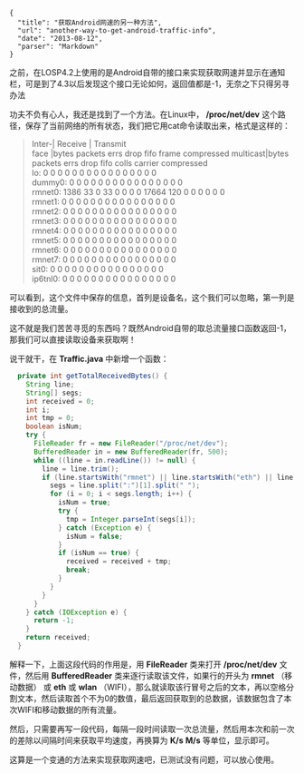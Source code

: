 ```
{
  "title": "获取Android网速的另一种方法",
  "url": "another-way-to-get-android-traffic-info",
  "date": "2013-08-12",
  "parser": "Markdown"
}
```


之前，在LOSP4.2上使用的是Android自带的接口来实现获取网速并显示在通知栏，可是到了4.3以后发现这个接口无论如何，返回值都是-1，无奈之下只得另寻办法

功夫不负有心人，我还是找到了一个方法。在Linux中， __/proc/net/dev__ 这个路径，保存了当前网络的所有状态，我们把它用cat命令读取出来，格式是这样的：
<!--more-->
> Inter-|   Receive                                                |  Transmit  
>  face |bytes    packets errs drop fifo frame compressed multicast|bytes    packets errs drop fifo colls carrier compressed  
>     lo:       0       0    0    0    0     0          0         0        0       0    0    0    0     0       0          0  
> dummy0:       0       0    0    0    0     0          0         0        0       0    0    0    0     0       0          0  
> rmnet0:    1386      33    0   33    0     0          0         0    17664     120    0    0    0     0       0          0  
> rmnet1:       0       0    0    0    0     0          0         0        0       0    0    0    0     0       0          0  
> rmnet2:       0       0    0    0    0     0          0         0        0       0    0    0    0     0       0          0  
> rmnet3:       0       0    0    0    0     0          0         0        0       0    0    0    0     0       0          0  
> rmnet4:       0       0    0    0    0     0          0         0        0       0    0    0    0     0       0          0  
> rmnet5:       0       0    0    0    0     0          0         0        0       0    0    0    0     0       0          0  
> rmnet6:       0       0    0    0    0     0          0         0        0       0    0    0    0     0       0          0  
> rmnet7:       0       0    0    0    0     0          0         0        0       0    0    0    0     0       0          0  
>   sit0:       0       0    0    0    0     0          0         0        0       0    0    0    0     0       0          0  
> ip6tnl0:       0       0    0    0    0     0          0         0        0       0    0    0    0     0       0          0  

可以看到，这个文件中保存的信息，首列是设备名，这个我们可以忽略，第一列是接收到的总流量。

这不就是我们苦苦寻觅的东西吗？既然Android自带的取总流量接口函数返回-1，那我们可以直接读取设备来获取啊！

说干就干，在 __Traffic.java__ 中新增一个函数：
```java
  private int getTotalReceivedBytes() {
    String line;
    String[] segs;
    int received = 0;
    int i;
    int tmp = 0;
    boolean isNum;
    try {
      FileReader fr = new FileReader("/proc/net/dev");
      BufferedReader in = new BufferedReader(fr, 500);
      while ((line = in.readLine()) != null) {
        line = line.trim();
        if (line.startsWith("rmnet") || line.startsWith("eth") || line.startsWith("wlan")) {
          segs = line.split(":")[1].split(" ");
          for (i = 0; i < segs.length; i++) {
            isNum = true;
            try {
              tmp = Integer.parseInt(segs[i]);
            } catch (Exception e) {
              isNum = false;
            }
            if (isNum == true) {
              received = received + tmp;
              break;
            }
          }
        }
      }
    } catch (IOException e) {
      return -1;
    }
    return received;
  }
```

解释一下，上面这段代码的作用是，用 __FileReader__ 类来打开 __/proc/net/dev__ 文件，然后用 __BufferedReader__ 类来逐行读取该文件，如果行的开头为 __rmnet__ （移动数据） 或 __eth__ 或 __wlan__ （WIFI），那么就读取该行冒号之后的文本，再以空格分割文本，然后读取首个不为0的数值，最后返回获取到的总数据，该数据包含了本次WIFI和移动数据的所有流量。

然后，只需要再写一段代码，每隔一段时间读取一次总流量，然后用本次和前一次的差除以间隔时间来获取平均速度，再换算为 __K/s__ __M/s__ 等单位，显示即可。

这算是一个变通的方法来实现获取网速吧，已测试没有问题，可以放心使用。
